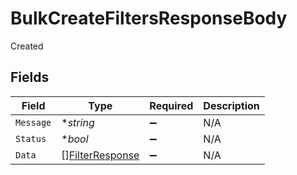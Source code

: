 # BulkCreateFiltersResponseBody

Created


## Fields

| Field                                   | Type                                    | Required                                | Description                             |
| --------------------------------------- | --------------------------------------- | --------------------------------------- | --------------------------------------- |
| `Message`                               | **string*                               | :heavy_minus_sign:                      | N/A                                     |
| `Status`                                | **bool*                                 | :heavy_minus_sign:                      | N/A                                     |
| `Data`                                  | [][FilterResponse](./filterresponse.md) | :heavy_minus_sign:                      | N/A                                     |